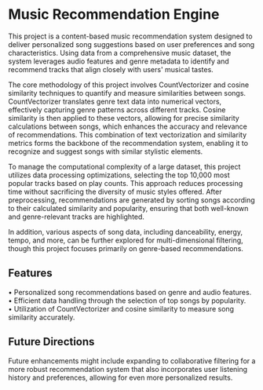 # Music Recommendation Engine
This project is a content-based music recommendation system designed to deliver personalized song suggestions based on user preferences and song characteristics. Using data from a comprehensive music dataset, the system leverages audio features and genre metadata to identify and recommend tracks that align closely with users' musical tastes.

The core methodology of this project involves CountVectorizer and cosine similarity techniques to quantify and measure similarities between songs. CountVectorizer translates genre text data into numerical vectors, effectively capturing genre patterns across different tracks. Cosine similarity is then applied to these vectors, allowing for precise similarity calculations between songs, which enhances the accuracy and relevance of recommendations. This combination of text vectorization and similarity metrics forms the backbone of the recommendation system, enabling it to recognize and suggest songs with similar stylistic elements.

To manage the computational complexity of a large dataset, this project utilizes data processing optimizations, selecting the top 10,000 most popular tracks based on play counts. This approach reduces processing time without sacrificing the diversity of music styles offered. After preprocessing, recommendations are generated by sorting songs according to their calculated similarity and popularity, ensuring that both well-known and genre-relevant tracks are highlighted.

In addition, various aspects of song data, including danceability, energy, tempo, and more, can be further explored for multi-dimensional filtering, though this project focuses primarily on genre-based recommendations.

## Features
• Personalized song recommendations based on genre and audio features. <br/>
• Efficient data handling through the selection of top songs by popularity. <br/>
• Utilization of CountVectorizer and cosine similarity to measure song similarity accurately.

## Future Directions
Future enhancements might include expanding to collaborative filtering for a more robust recommendation system that also incorporates user listening history and preferences, allowing for even more personalized results.
